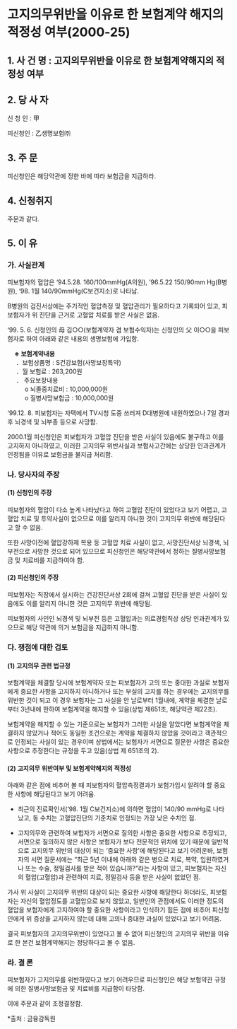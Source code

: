 # 고지의무위반을 이유로 한 보험계약 해지의 적정성 여부(2000-25)

## 1. 사 건 명 : 고지의무위반을 이유로 한 보험계약해지의 적정성 여부

## 2. 당 사 자
신 청 인 : 甲

피신청인 : 乙생명보험㈜ 

## 3. 주    문
피신청인은 해당약관에 정한 바에 따라 보험금을 지급하라. 

## 4. 신청취지
주문과 같다. 


## 5. 이   유 
### 가. 사실관계
피보험자의 혈압은 ‘94.5.28. 160/100mmHg(A의원), ’96.5.22 150/90mm Hg(B병원), ‘98. 1월 140/90mmHg(C보건지소)로 나타남.

B병원의 검진서상에는 주기적인 혈압측정 및 혈압관리가 필요하다고 기록되어 있고, 피보험자가 위 진단을 근거로 고혈압 치료를 받은 사실은 없음.   

‘99. 5. 6. 신청인의 母 김○○(보험계약자 겸 보험수익자)는 신청인의 父 이○○을 피보험자로 하여 아래와 같은 내용의 생명보험에 가입함. 

&nbsp;&nbsp;&nbsp;&nbsp;**※ 보험계약내용**<br>
&nbsp;&nbsp;&nbsp;&nbsp;&nbsp;．보험상품명   : S건강보험(사망보장특약)<br>
&nbsp;&nbsp;&nbsp;&nbsp;&nbsp;．월 보험료    : 263,200원<br>
&nbsp;&nbsp;&nbsp;&nbsp;&nbsp;．
주요보장내용<br>
&nbsp;&nbsp;&nbsp;&nbsp;&nbsp;&nbsp;&nbsp;&nbsp;&nbsp;&nbsp;o 뇌졸중치료비     :   10,000,000원<br>
&nbsp;&nbsp;&nbsp;&nbsp;&nbsp;&nbsp;&nbsp;&nbsp;&nbsp;&nbsp;o 질병사망보험금   :   10,000,000원

‘99.12. 8. 피보험자는 자택에서 TV시청 도중 쓰러져 D대병원에 내원하였으나 7일 경과후 뇌경색 및 뇌부종 등으로 사망함. 

2000.1월 피신청인은 피보험자가 고혈압 진단을 받은 사실이 있음에도 불구하고 이를 고지하지 아니하였고, 이러한 고지의무 위반사실과 보험사고간에는 상당한 인과관계가 인정됨을 이유로 보험금을 불지급 처리함. 
 
### 나. 당사자의 주장
#### (1) 신청인의 주장

피보험자의 혈압이 다소 높게 나타났다고 하여 고혈압 진단이 있었다고 보기 어렵고, 고혈압 치료 및 투약사실이 없으므로 이를 알리지 아니한 것이 고지의무 위반에 해당된다고 할 수 없음. 

또한 사망이전에 혈압강하제 복용 등 고혈압 치료 사실이 없고, 사망진단서상 뇌경색, 뇌부전으로 사망한 것으로 되어 있으므로 피신청인은 해당약관에서 정하는 질병사망보험금 및 치료비를 지급하여야 함. 

#### (2) 피신청인의 주장

피보험자는 직장에서 실시하는 건강진단서상 2회에 걸쳐 고혈압 진단을 받은 사실이 있음에도 이를 알리지 아니한 것은 고지의무 위반에 해당됨. 

피보험자의 사인인 뇌경색 및 뇌부전 등은 고혈압과는 의료경험칙상 상당 인과관계가 있으므로 해당 약관에 의거 보험금을 지급하지 아니함. 

### 다. 쟁점에 대한 검토
#### (1) 고지의무 관련 법규정

보험계약을 체결할 당시에 보험계약자 또는 피보험자가 고의 또는 중대한 과실로 보험자에게 중요한 사항을 고지하지 아니하거나 또는 부실의 고지를 하는 경우에는 고지의무를 위반한 것이 되고 이 경우 보험자는 그 사실을 안 날로부터 1월내에, 계약을 체결한 날로부터 3년내에 한하여 보험계약을 해지할 수 있음(상법 제651조, 해당약관 제22조).

보험계약을 해지할 수 있는 기준으로는 보험자가 그러한 사실을 알았다면 보험계약을 체결하지 않았거나 적어도 동일한 조건으로는 계약을 체결하지 않았을 것이라고 객관적으로 인정되는 사실이 있는 경우이며 상법에서는 보험자가 서면으로 질문한 사항은 중요한 사항으로 추정한다는 규정을 두고 있음(상법 제 651조의 2).

#### (2) 고지의무 위반여부 및 보험계약해지의 적정성

아래와 같은 점에 비추어 볼 때 피보험자의 혈압측정결과가 보험가입시 알려야 할 중요한 사항에 해당된다고 보기 어려움.

* 최근의 진료확인서(‘98. 1월 C보건지소)에 의하면 혈압이 140/90 mmHg로 나타났고, 동 수치는 고혈압진단의 기준치로 인정되는 가장 낮은 수치인 점. 

* 고지의무와 관련하여 보험자가 서면으로 질의한 사항은 중요한 사항으로 추정되고, 서면으로 질의하지 않은 사항은 보험자가 보다 전문적인 위치에 있기 때문에 일반적으로 고지의무 위반의 대상이 되는 ‘중요한 사항'에 해당된다고 보기 어려운바, 
보험자의 서면 질문서에는 “최근 5년 이내에 아래와 같은 병으로 치료, 복약, 입원하였거나 또는 수술, 정밀검사를 받은 적이 있습니까?”라는 사항이 있고, 피보험자는 자신의 혈압(고혈압)과 관련하여 치료, 정밀검사 등을 받은 사실이 없었던 점.  

가사 위 사실이 고지의무 위반의 대상이 되는 중요한 사항에 해당한다 하더라도, 피보험자는 자신의 혈압정도를 고혈압으로 보지 않았고, 일반인의 관점에서도 이러한 정도의 혈압을 보험자에게 고지하여야 할 중요한 사항이라고 인식하기 힘든 점에 비추어 피신청인에게 위 증상을 고지하지 않는데 대해 고의나 중대한 과실이 있었다고 보기 어려움.

결국 피보험자의 고지의무위반이 있었다고 볼 수 없어 피신청인의 고지의무 위반을 이유로 한 본건 보험계약해지는 정당하다고 볼 수 없음. 
    
### 라. 결 론

피보험자가 고지의무를 위반하였다고 보기 어려우므로 피신청인은   해당 보험약관 규정에 의한 질병사망보험금 및 치료비를 지급함이 타당함. 

이에 주문과 같이 조정결정함.

*출처 : 금융감독원